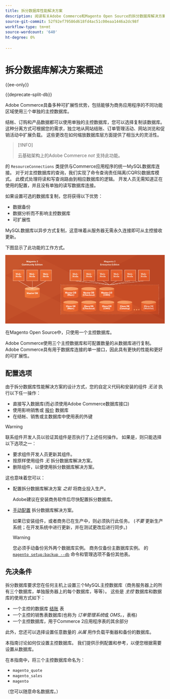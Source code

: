 ```yaml
---
title: 拆分数据库性能解决方案
description: 阅读有关Adobe Commerce和Magento Open Source的拆分数据库解决方案。
source-git-commit: 52f92ef79586d618fd4ac51c00eaa1446a2dc98f
workflow-type: tm+mt
source-wordcount: '640'
ht-degree: 0%

---
```



# 拆分数据库解决方案概述

{{ee-only}}

{{deprecate-split-db}}

Adobe Commerce具备多种可扩展性优势，包括能够为商务应用程序的不同功能区域使用三个单独的主控数据库。

结帐、订购和产品数据都可以使用单独的主控数据库，您可以选择复制该数据库。 这种分离方式可根据您的需求，独立地从网站结账、订单管理活动、网站浏览和促销活动中扩展负载。 这些更改在如何缩放数据库层方面提供了相当大的灵活性。

>[!INFO]
>
>云基础架构上的Adobe Commerce _not_ 支持此功能。

的 `ResourceConnections` 类提供与Commerce应用程序的统一MySQL数据库连接。 对于对主控数据库的查询，我们实现了命令查询责任隔离(CQRS)数据库模式。 此模式处理将读和写查询路由到相应数据库的逻辑。 开发人员无需知道正在使用的配置，并且没有单独的读写数据库连接。

如果设置可选的数据库复制，您将获得以下优势：

- 数据备份
- 数据分析而不影响主控数据库
- 可扩展性

MySQL数据库以异步方式复制，这意味着从服务器无需永久连接即可从主控接收更新。

下图显示了此功能的工作方式。

![Adobe Commerce使用不同的数据库来存储表](../../assets/configuration/split-db-diagram-ee.png)

在Magento Open Source中，只使用一个主控数据库。

Adobe Commerce使用三个主控数据库和可配置数量的从数据库进行复制。 Adobe Commerce具有用于数据库连接的单一接口，因此具有更快的性能和更好的可扩展性。

## 配置选项

由于拆分数据库性能解决方案的设计方式，您的自定义代码和安装的组件 _无法_ 执行以下任一操作：

- 直接写入数据库(而必须使用Adobe Commerce数据库接口)
- 使用影响销售或 [报价](https://glossary.magento.com/quote) 数据库
- 在结帐、销售或主数据库中使用表的外键

>[!WARNING]
>
>联系组件开发人员以验证其组件是否执行了上述任何操作。 如果是，则只能选择以下选项之一：
>
>- 要求组件开发人员更新其组件。
>- 按原样使用组件 _无_ 拆分数据库解决方案。
>- 删除组件，以便使用拆分数据库解决方案。


这也意味着您可以：

- 配置拆分数据库解决方案 _之前_ 将商业投入生产。

   Adobe建议在安装商务软件后尽快配置拆分数据库。

- [手动配置](multi-master-manual.md) 拆分数据库解决方案。

   如果已安装组件，或者商务已在生产中，则必须执行此任务。 (_不要_ 更新生产系统；在开发系统中进行更新，并在测试更改后进行同步。)

   >[!WARNING]
   >
   >您必须手动备份另外两个数据库实例。 商务仅备份主数据库实例。 的 [`magento setup:backup --db`](https://devdocs.magento.com/guides/v2.4/install-gde/install/cli/install-cli-backup.html) 命令和管理选项不备份其他表。

## 先决条件

拆分数据库要求您在任何主机上设置三个MySQL主控数据库（商务服务器上的所有三个数据库，单独服务器上的每个数据库，等等）。 这些是 _主控_ 数据库和数据库的使用方式如下：

- 一个主控的数据库 [结账](https://glossary.magento.com/checkout) 表
- 一个主控的销售表数据库(也称为 _订单管理系统_&#x200B;或 _OMS。_，表格)
- 一个主控数据库，用于Commerce 2应用程序表的其余部分

此外，您还可以选择设置任意数量的 _从属_ 用作负载平衡器和备份的数据库。

本指南讨论如何仅设置主控数据库。 我们提供示例配置和参考，以便您根据需要设置从数据库。

在本指南中，将三个主控数据库命名为：

- `magento_quote`
- `magento_sales`
- `magento`

（您可以随意命名数据库。）
